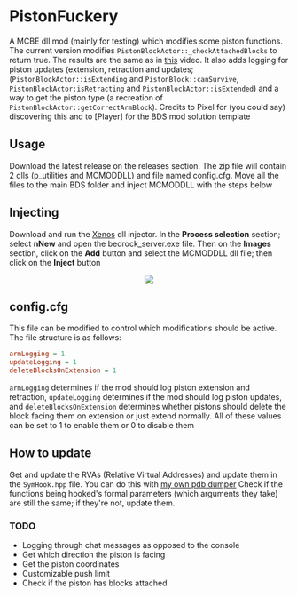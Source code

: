 # PistonFuckery
A MCBE dll mod (mainly for testing) which modifies some piston functions. The current version modifies `PistonBlockActor::_checkAttachedBlocks` to return true. The results are the same as in [this](https://www.youtube.com/watch?v=11b7JH2Pw0c) video. It also adds logging for piston updates (extension, retraction and updates; (`PistonBlockActor::isExtending` and `PistonBlock::canSurvive`, `PistonBlockActor:isRetracting` and `PistonBlockActor::isExtended`) and a way to get the piston type (a recreation of `PistonBlockActor::getCorrectArmBlock`). Credits to Pixel for (you could say) discovering this and to [Player] for the BDS mod solution template

## Usage
Download the latest release on the releases section. The zip file will contain 2 dlls (p_utilities and MCMODDLL) and file named config.cfg. Move all the files to the main BDS folder and inject MCMODDLL with the steps below

## Injecting
Download and run the [Xenos](https://github.com/DarthTon/Xenos) dll injector. In the **Process selection** section; select **nNew** and open the bedrock_server.exe file. Then on the **Images** section, click on the **Add** button and select the MCMODDLL dll file; then click on the **Inject** button

<p align="center">
  <img src="https://user-images.githubusercontent.com/81709312/143133453-861be19d-86f5-4277-be48-488f8263e6cd.png" />
</p>

## config.cfg
This file can be modified to control which modifications should be active. The file structure is as follows:
```ini
armLogging = 1
updateLogging = 1
deleteBlocksOnExtension = 1
```
`armLogging` determines if the mod should log piston extension and retraction, `updateLogging` determines if the mod should log piston updates, and `deleteBlocksOnExtension` determines whether pistons should delete the block facing them on extension or just extend normally. All of these values can be set to 1 to enable them or 0 to disable them

## How to update
Get and update the RVAs (Relative Virtual Addresses) and update them in the `SymHook.hpp` file. You can do this with [my own pdb dumper](https://github.com/0x4c37373230/BDumper)  Check if the functions being hooked's formal parameters (which arguments they take) are still the same; if they're not, update them.

### TODO
- Logging through chat messages as opposed to the console
- Get which direction the piston is facing
- Get the piston coordinates
- Customizable push limit
- Check if the piston has blocks attached
